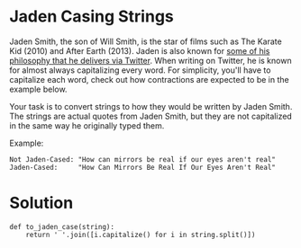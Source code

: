 # Jaden Casing Strings

Jaden Smith, the son of Will Smith, is the star of films such as The Karate Kid (2010) and After Earth (2013). Jaden is also known for <ins>some of his philosophy that he delivers via Twitter</ins>. When writing on Twitter, he is known for almost always capitalizing every word. For simplicity, you'll have to capitalize each word, check out how contractions are expected to be in the example below.

Your task is to convert strings to how they would be written by Jaden Smith. The strings are actual quotes from Jaden Smith, but they are not capitalized in the same way he originally typed them.

Example:
```
Not Jaden-Cased: "How can mirrors be real if our eyes aren't real"
Jaden-Cased:     "How Can Mirrors Be Real If Our Eyes Aren't Real"
```

# Solution
```
def to_jaden_case(string):
    return ' '.join([i.capitalize() for i in string.split()])
```